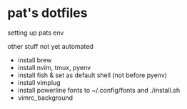 pat's dotfiles
===
setting up pats env

other stuff not yet automated

- install brew
- install nvim, tmux, pyenv
- install fish & set as default shell (not before pyenv)
- install vimplug
- install powerline fonts to ~/.config/fonts and ./install.sh
- vimrc\_background

